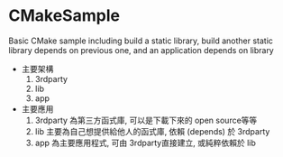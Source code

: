 CMakeSample
===========

Basic CMake sample including build a static library, build another static library depends on previous one, and an application depends on library

* 主要架構
	1. 3rdparty
	2. lib
	3. app
* 主要應用
	1. 3rdparty 為第三方函式庫, 可以是下載下來的 open source等等
	2. lib 主要為自己想提供給他人的函式庫, 依賴 (depends) 於 3rdparty
	3. app 為主要應用程式, 可由 3rdparty直接建立, 或純粹依賴於 lib 

